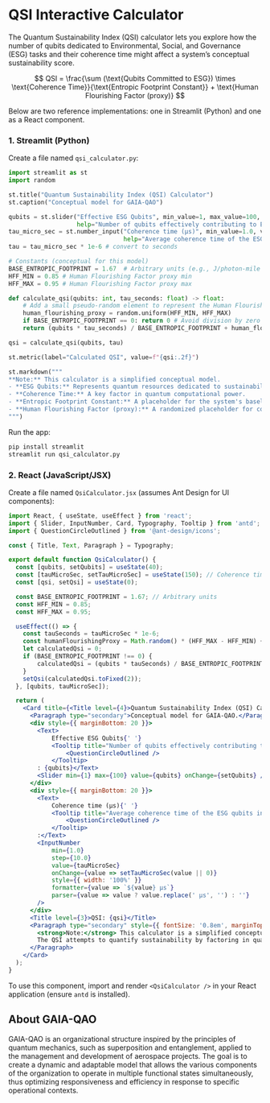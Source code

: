 # QSI Interactive Calculator

The Quantum Sustainability Index (QSI) calculator lets you explore how the number of qubits dedicated to Environmental, Social, and Governance (ESG) tasks and their coherence time might affect a system’s conceptual sustainability score.

$$
QSI = \frac{\sum (\text{Qubits Committed to ESG}) \times \text{Coherence Time}}{\text{Entropic Footprint Constant}} + \text{Human Flourishing Factor (proxy)}
$$

Below are two reference implementations: one in Streamlit (Python) and one as a React component.

### 1. Streamlit (Python)

Create a file named `qsi_calculator.py`:
```python
import streamlit as st
import random

st.title("Quantum Sustainability Index (QSI) Calculator")
st.caption("Conceptual model for GAIA-QAO")

qubits = st.slider("Effective ESG Qubits", min_value=1, max_value=100, value=40,
                   help="Number of qubits effectively contributing to ESG optimization.")
tau_micro_sec = st.number_input("Coherence time (μs)", min_value=1.0, value=150.0, step=10.0, format="%.1f",
                                help="Average coherence time of the ESG qubits in microseconds.")
tau = tau_micro_sec * 1e-6 # convert to seconds

# Constants (conceptual for this model)
BASE_ENTROPIC_FOOTPRINT = 1.67  # Arbitrary units (e.g., J/photon-mile equivalent)
HFF_MIN = 0.85 # Human Flourishing Factor proxy min
HFF_MAX = 0.95 # Human Flourishing Factor proxy max

def calculate_qsi(qubits: int, tau_seconds: float) -> float:
    # Add a small pseudo-random element to represent the Human Flourishing Factor proxy
    human_flourishing_proxy = random.uniform(HFF_MIN, HFF_MAX)
    if BASE_ENTROPIC_FOOTPRINT == 0: return 0 # Avoid division by zero
    return (qubits * tau_seconds) / BASE_ENTROPIC_FOOTPRINT + human_flourishing_proxy

qsi = calculate_qsi(qubits, tau)

st.metric(label="Calculated QSI", value=f"{qsi:.2f}")

st.markdown("""
**Note:** This calculator is a simplified conceptual model.
- **ESG Qubits:** Represents quantum resources dedicated to sustainability tasks.
- **Coherence Time:** A key factor in quantum computational power.
- **Entropic Footprint Constant:** A placeholder for the system's baseline environmental impact.
- **Human Flourishing Factor (proxy):** A randomized placeholder for complex societal benefits.
""")
```

Run the app:
```bash
pip install streamlit
streamlit run qsi_calculator.py
```

### 2. React (JavaScript/JSX)

Create a file named `QsiCalculator.jsx` (assumes Ant Design for UI components):
```jsx
import React, { useState, useEffect } from 'react';
import { Slider, InputNumber, Card, Typography, Tooltip } from 'antd';
import { QuestionCircleOutlined } from '@ant-design/icons';

const { Title, Text, Paragraph } = Typography;

export default function QsiCalculator() {
  const [qubits, setQubits] = useState(40);
  const [tauMicroSec, setTauMicroSec] = useState(150); // Coherence time in microseconds
  const [qsi, setQsi] = useState(0);

  const BASE_ENTROPIC_FOOTPRINT = 1.67; // Arbitrary units
  const HFF_MIN = 0.85;
  const HFF_MAX = 0.95;

  useEffect(() => {
    const tauSeconds = tauMicroSec * 1e-6;
    const humanFlourishingProxy = Math.random() * (HFF_MAX - HFF_MIN) + HFF_MIN;
    let calculatedQsi = 0;
    if (BASE_ENTROPIC_FOOTPRINT !== 0) {
        calculatedQsi = (qubits * tauSeconds) / BASE_ENTROPIC_FOOTPRINT + humanFlourishingProxy;
    }
    setQsi(calculatedQsi.toFixed(2));
  }, [qubits, tauMicroSec]);

  return (
    <Card title={<Title level={4}>Quantum Sustainability Index (QSI) Calculator</Title>} style={{ maxWidth: 500, margin: 'auto' }}>
      <Paragraph type="secondary">Conceptual model for GAIA-QAO.</Paragraph>
      <div style={{ marginBottom: 20 }}>
        <Text>
            Effective ESG Qubits{' '}
            <Tooltip title="Number of qubits effectively contributing to ESG optimization.">
                <QuestionCircleOutlined />
            </Tooltip>
        : {qubits}</Text>
        <Slider min={1} max={100} value={qubits} onChange={setQubits} />
      </div>
      <div style={{ marginBottom: 20 }}>
        <Text>
            Coherence time (μs){' '}
            <Tooltip title="Average coherence time of the ESG qubits in microseconds.">
                <QuestionCircleOutlined />
            </Tooltip>
        :</Text>
        <InputNumber
            min={1.0}
            step={10.0}
            value={tauMicroSec}
            onChange={value => setTauMicroSec(value || 0)}
            style={{ width: '100%' }}
            formatter={value => `${value} μs`}
            parser={value => value ? value.replace(' μs', '') : ''}
        />
      </div>
      <Title level={3}>QSI: {qsi}</Title>
      <Paragraph type="secondary" style={{ fontSize: '0.8em', marginTop: 16 }}>
        <strong>Note:</strong> This calculator is a simplified conceptual model.
        The QSI attempts to quantify sustainability by factoring in quantum computational power dedicated to ESG goals against a baseline environmental impact, plus a proxy for broader societal benefits.
      </Paragraph>
    </Card>
  );
}
```

To use this component, import and render `<QsiCalculator />` in your React application (ensure `antd` is installed).

## About GAIA-QAO

GAIA-QAO is an organizational structure inspired by the principles of quantum mechanics, such as superposition and entanglement, applied to the management and development of aerospace projects. The goal is to create a dynamic and adaptable model that allows the various components of the organization to operate in multiple functional states simultaneously, thus optimizing responsiveness and efficiency in response to specific operational contexts.
